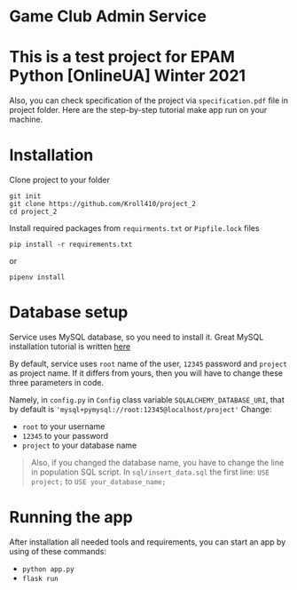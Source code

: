 # Game Club Admin Service

# This is a test project for EPAM Python [OnlineUA] Winter 2021 
Also, you can check specification of the project via `specification.pdf` file in project folder.
Here are the step-by-step tutorial make app run on your machine.

# Installation
Clone project to your folder
```
git init
git clone https://github.com/Kroll410/project_2
cd project_2
```

Install required packages from `requirments.txt` or `Pipfile.lock` files
```
pip install -r requirements.txt 
```
or
```
pipenv install
```

# Database setup
Service uses MySQL database, so you need to install it.
Great MySQL installation tutorial is written [here](https://www.digitalocean.com/community/tutorials/how-to-install-mysql-on-ubuntu-20-04)

By default, service uses `root` name of the user, `12345` password and `project` as project name.
If it differs from yours, then you will have to change these three parameters in code.

Namely, in `config.py` in `Config` class variable `SQLALCHEMY_DATABASE_URI`, that by default is `'mysql+pymysql://root:12345@localhost/project'`
Change:
- `root` to your username
- `12345` to your password
- `project` to your database name

> Also, if you changed the database name, you have to change the line in population SQL script.
In `sql/insert_data.sql` the first line: `USE project;` to `USE your_database_name;`

# Running the app

After installation all needed tools and requirements, you can start an app by using of these commands: 
- `python app.py`
- `flask run`



